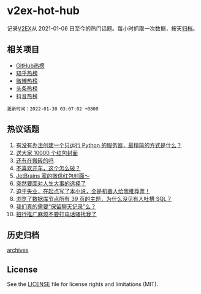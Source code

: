 # v2ex-hot-hub

 记录[V2EX](https://www.v2ex.com/)从 2021-01-06 日至今的热门话题。每小时抓取一次数据，按天[归档](archives)。
 
 ## 相关项目

- [GitHub热榜](https://github.com/lonnyzhang423/github-hot-hub)
- [知乎热榜](https://github.com/lonnyzhang423/zhihu-hot-hub)
- [微博热榜](https://github.com/lonnyzhang423/weibo-hot-hub)
- [头条热榜](https://github.com/lonnyzhang423/toutiao-hot-hub)
- [抖音热榜](https://github.com/lonnyzhang423/douyin-hot-hub)


 `更新时间：2022-01-30 03:07:02 +0800`

## 热议话题

1. [有没有办法创建一个只运行 Python 的服务器，最精简的方式是什么？](https://www.v2ex.com/t/831269)
1. [送大家 10000 个红包封面](https://www.v2ex.com/t/831223)
1. [还有在搬砖的吗](https://www.v2ex.com/t/831271)
1. [不喜欢开车，这个怎么破？](https://www.v2ex.com/t/831274)
1. [JetBrains 家的微信红包封面～](https://www.v2ex.com/t/831233)
1. [突然要面对人生大事的选择了](https://www.v2ex.com/t/831314)
1. [迫于失业，在起点写了本小说，全是机器人给我推荐票！](https://www.v2ex.com/t/831260)
1. [浏览了数据库节点所有 39 页的主题，为什么没见有人吐槽 SQL？](https://www.v2ex.com/t/831211)
1. [我们真的需要“保留聊天记录”么？](https://www.v2ex.com/t/831336)
1. [招行推广麻烦不要打电话骚扰我了](https://www.v2ex.com/t/831304)

## 历史归档

[archives](archives)

## License

See the [LICENSE](LICENSE) file for license rights and limitations (MIT).
